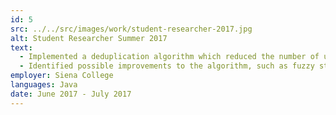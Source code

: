 ```yaml
---
id: 5
src: ../../src/images/work/student-researcher-2017.jpg
alt: Student Researcher Summer 2017
text:
  - Implemented a deduplication algorithm which reduced the number of unique individuals in a data set provided by HUD by 30%
  - Identified possible improvements to the algorithm, such as fuzzy string matching and handling of human errors
employer: Siena College
languages: Java
date: June 2017 - July 2017
---
```

